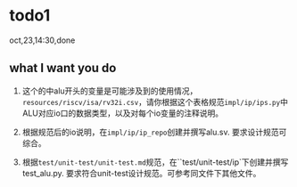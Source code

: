# todo1 

oct,23,14:30,done

## what I want you do

1. 这个的中alu开头的变量是可能涉及到的使用情况，`resources/riscv/isa/rv32i.csv`，请你根据这个表格规范`impl/ip/ips.py`中ALU对应io口的数据类型，以及对每个io变量的注释说明。

2. 根据规范后的io说明，在`impl/ip/ip_repo`创建并撰写alu.sv. 要求设计规范可综合。

3. 根据`test/unit-test/unit-test.md`规范，在``test/unit-test/ip`下创建并撰写test_alu.py. 要求符合unit-test设计规范。可参考同文件下其他文件。